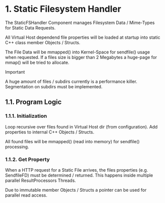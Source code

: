# 1. Static Filesystem Handler

The StaticFSHandler Component manages Filesystem Data / Mime-Types for Static Data Requests.

All Virtual Host dependend file properties will be loaded at startup into static C++ class
member Objects / Structs.

The File Data will be mmapped() into Kernel-Space for sendfile() usage when requested.
If a files size is bigger than 2 Megabytes a huge-page for mmap() will be tried to allocate.

> [!IMPORTANT]
> A huge amount of files / subdirs currently is a performance killer. Segmentation on subdirs
must be implemented.

## 1.1. Program Logic

### 1.1.1. Initialization

Loop recursive over files found in Virtual Host dir (from configuration). Add properties to
internal C++ Objects / Structs.

All found files will be mmapped() (read into memory) for sendfile() processing.

### 1.1.2. Get Property

When a HTTP request for a Static File arrives, the files properties (e.g. SendfileFD) must
be determined / returned. This happens inside multiple parallel ResultProcessors Threads.

Due to immutable member Objects / Structs a pointer can be used for parallel read access.
